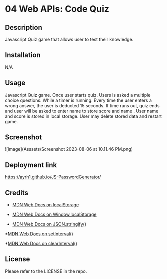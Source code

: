 # 04 Web APIs: Code Quiz

## Description

Javascript Quiz game that allows user to test their knowledge. 

## Installation

N/A

## Usage
Javascript Quiz game. Once user starts quiz. Users is asked a multiple choice questions. While a timer is running. Every time the user enters a wrong answer, the user is deducted 15 seconds. If time runs out, quiz ends and user will be asked to enter name to store score and name . User name and score is stored in local storage. User may delete stored data and restart game.  

## Screenshot 

![image](Asssets/Screenshot 2023-08-06 at 10.11.46 PM.png)

## Deployment link

https://ayrh1.github.io/JS-PasswordGenerator/

## Credits

* [MDN Web Docs on localStorage](https://developer.mozilla.org/en-US/docs/Web/API/Window/localStorage)

* [MDN Web Docs on Window.localStorage](https://developer.mozilla.org/en-US/docs/Web/API/Window/localStorage)

* [MDN Web Docs on JSON.stringify()](https://developer.mozilla.org/en-US/docs/Web/JavaScript/Reference/Global_Objects/JSON/stringify)

*[MDN Web Docs on setInterval()](https://developer.mozilla.org/en-US/docs/Web/API/WindowOrWorkerGlobalScope/setInterval)

*[MDN Web Docs on clearInterval()](https://developer.mozilla.org/en-US/docs/Web/API/WindowOrWorkerGlobalScope/clearInterval)

## License

Please refer to the LICENSE in the repo.
